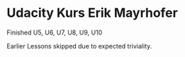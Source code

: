 # Udacity Kurs Erik Mayrhofer
Finished U5, U6, U7, U8, U9, U10

Earlier Lessons skipped due to expected triviality.